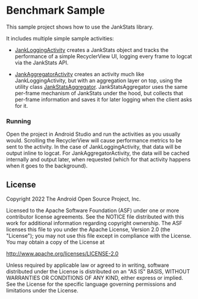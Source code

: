 Benchmark Sample
===================================

This sample project shows how to use the JankStats library.

It includes multiple simple sample activities:

* [JankLoggingActivity](app/src/main/java/com/example/jankstats/JankLoggingActivity.kt)
creates a JankStats object and tracks the performance of a simple RecyclerView
UI, logging every frame to logcat via the JankStats API.

* [JankAggregatorActivity](app/src/main/java/com/example/jankstats/JankAggregatorActivity.kt)
creates an activity much like JankLoggingActivity, but with an aggregation layer
on top, using the utility class
[JankStatsAggregator](app/src/main/java/com/example/jankstats/JankStatsAggregator.kt).
JankStatsAggregator uses the same per-frame mechanism of JankStats under the hood,
but collects that per-frame information and saves it for later logging when the client
asks for it.

### Running

Open the project in Android Studio and run the activities as you usually would.
Scrolling the RecyclerView will cause performance metrics to be sent to the activity.
In the case of JankLoggingActivity, that data will be output inline to logcat.
For JankAggregatorActivity, the data will be cached internally and output later,
when requested (which for that activity happens when it goes to the background).

License
-------

Copyright 2022 The Android Open Source Project, Inc.

Licensed to the Apache Software Foundation (ASF) under one or more contributor
license agreements.  See the NOTICE file distributed with this work for
additional information regarding copyright ownership.  The ASF licenses this
file to you under the Apache License, Version 2.0 (the "License"); you may not
use this file except in compliance with the License.  You may obtain a copy of
the License at

http://www.apache.org/licenses/LICENSE-2.0

Unless required by applicable law or agreed to in writing, software
distributed under the License is distributed on an "AS IS" BASIS, WITHOUT
WARRANTIES OR CONDITIONS OF ANY KIND, either express or implied.  See the
License for the specific language governing permissions and limitations under
the License.
